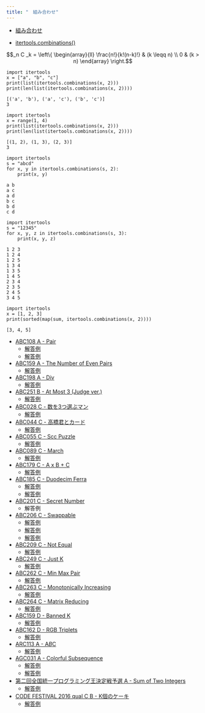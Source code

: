 ```yaml
---
title: "　組み合わせ"
---
```


* [組み合わせ](https://ja.wikipedia.org/wiki/%E7%B5%84%E5%90%88%E3%81%9B_(%E6%95%B0%E5%AD%A6))

* [itertools.combinations()](https://docs.python.org/ja/3/library/itertools.html#itertools.combinations)

```math
_n C _k = \left\{
\begin{array}{ll}
\frac{n!}{k!(n-k)!} & (k \leqq n) \\
0 & (k > n)
\end{array}
\right.
```

```python:サンプル
import itertools
x = ["a", "b", "c"]
print(list(itertools.combinations(x, 2)))
print(len(list(itertools.combinations(x, 2))))
```

```text:実行結果
[('a', 'b'), ('a', 'c'), ('b', 'c')]
3
```

```python:サンプル
import itertools
x = range(1, 4)
print(list(itertools.combinations(x, 2)))
print(len(list(itertools.combinations(x, 2))))
```

```text:実行結果
[(1, 2), (1, 3), (2, 3)]
3
```

```python:サンプルコード
import itertools
s = "abcd"
for x, y in itertools.combinations(s, 2):
    print(x, y)
```

```text:実行結果
a b
a c
a d
b c
b d
c d
```

```python:サンプルコード
import itertools
s = "12345"
for x, y, z in itertools.combinations(s, 3):
    print(x, y, z)
```

```text:実行結果
1 2 3
1 2 4
1 2 5
1 3 4
1 3 5
1 4 5
2 3 4
2 3 5
2 4 5
3 4 5
```

```python:サンプルコード
import itertools
x = [1, 2, 3]
print(sorted(map(sum, itertools.combinations(x, 2))))
```

```text:実行結果
[3, 4, 5]
```

- [ABC108 A - Pair](https://atcoder.jp/contests/abc108/tasks/abc108_a)
    - [解答例](https://atcoder.jp/contests/abc108/submissions/15300163)
    - [解答例](https://atcoder.jp/contests/abc108/submissions/15300148)
- [ABC159 A - The Number of Even Pairs](https://atcoder.jp/contests/abc159/tasks/abc159_a)
    - [解答例](https://atcoder.jp/contests/abc159/submissions/15300375)
- [ABC198 A - Div](https://atcoder.jp/contests/abc198/tasks/abc198_a)
    - [解答例](https://atcoder.jp/contests/abc198/submissions/22191753)
- [ABC251 B - At Most 3 (Judge ver.)](https://atcoder.jp/contests/abc251/tasks/abc251_b)
    - [解答例](https://atcoder.jp/contests/abc251/submissions/31749105)
- [ABC028 C - 数を3つ選ぶマン](https://atcoder.jp/contests/abc028/tasks/abc028_c)
    - [解答例](https://atcoder.jp/contests/abc028/submissions/18292445)
- [ABC044 C - 高橋君とカード](https://atcoder.jp/contests/abc044/tasks/arc060_a)
    - [解答例](https://atcoder.jp/contests/abc044/submissions/36457400)
- [ABC055 C - Scc Puzzle](https://atcoder.jp/contests/abc055/tasks/arc069_a)
    - [解答例](https://atcoder.jp/contests/abc055/submissions/36457142)
- [ABC089 C - March](https://atcoder.jp/contests/abc089/tasks/abc089_c)
    - [解答例](https://atcoder.jp/contests/abc089/submissions/18292609)
- [ABC179 C - A x B + C](https://atcoder.jp/contests/abc179/tasks/abc179_c)
    - [解答例](https://atcoder.jp/contests/abc179/submissions/22694623)
- [ABC185 C - Duodecim Ferra](https://atcoder.jp/contests/abc185/tasks/abc185_c)
    - [解答例](https://atcoder.jp/contests/abc185/submissions/34191388)
    - [解答例](https://atcoder.jp/contests/abc185/submissions/22580919)
- [ABC201 C - Secret Number](https://atcoder.jp/contests/abc201/tasks/abc201_c)
    - 解答例
- [ABC206 C - Swappable](https://atcoder.jp/contests/abc206/tasks/abc206_c)
    - [解答例](https://atcoder.jp/contests/abc206/submissions/24894156)
    - [解答例](https://atcoder.jp/contests/abc206/submissions/24894523)
    - [解答例](https://atcoder.jp/contests/abc206/submissions/24894663)
- [ABC209 C - Not Equal](https://atcoder.jp/contests/abc209/tasks/abc209_c)
    - [解答例](https://atcoder.jp/contests/abc209/submissions/24836904)
- [ABC249 C - Just K](https://atcoder.jp/contests/abc249/tasks/abc249_c)
    - [解答例](https://atcoder.jp/contests/abc249/submissions/31288238)
- [ABC262 C - Min Max Pair](https://atcoder.jp/contests/abc262/tasks/abc262_c)
    - [解答例](https://atcoder.jp/contests/abc262/submissions/33825087)
- [ABC263 C - Monotonically Increasing](https://atcoder.jp/contests/abc263/tasks/abc263_c)
    - [解答例](https://atcoder.jp/contests/abc263/submissions/33847572)
- [ABC264 C - Matrix Reducing](https://atcoder.jp/contests/abc264/tasks/abc264_c)
    - [解答例](https://atcoder.jp/contests/abc264/submissions/34195333)
- [ABC159 D - Banned K](https://atcoder.jp/contests/abc159/tasks/abc159_d)
    - [解答例](https://atcoder.jp/contests/abc159/submissions/19279157)
- [ABC162 D - RGB Triplets](https://atcoder.jp/contests/abc162/tasks/abc162_d)
    - [解答例](https://atcoder.jp/contests/abc162/submissions/14198986)
- [ARC113 A - A*B*C](https://atcoder.jp/contests/arc113/tasks/arc113_a)
    - [解答例](https://atcoder.jp/contests/arc113/submissions/24977670)
- [AGC031 A - Colorful Subsequence](https://atcoder.jp/contests/agc031/tasks/agc031_a)
    - [解答例](https://atcoder.jp/contests/agc031/submissions/19279288)
    - [解答例](https://atcoder.jp/contests/agc031/submissions/19279300)
- [第二回全国統一プログラミング王決定戦予選 A - Sum of Two Integers](https://atcoder.jp/contests/nikkei2019-2-qual/tasks/nikkei2019_2_qual_a)
    - [解答例](https://atcoder.jp/contests/nikkei2019-2-qual/submissions/19279340)
- [CODE FESTIVAL 2016 qual C B - K個のケーキ](https://atcoder.jp/contests/code-festival-2016-qualc/tasks/codefestival_2016_qualC_b)
    - [解答例](https://atcoder.jp/contests/code-festival-2016-qualc/submissions/19279370)